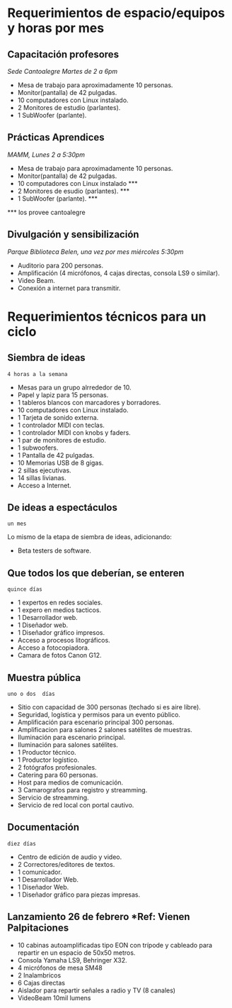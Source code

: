 # Requerimientos de espacio/equipos y horas por mes

## Capacitación profesores
*Sede Cantoalegre Martes de 2 a 6pm*
- Mesa de trabajo para aproximadamente 10 personas. 
- Monitor(pantalla) de  42 pulgadas.
- 10 computadores con Linux instalado.
- 2 Monitores de estudio (parlantes).
- 1 SubWoofer (parlante).

## Prácticas Aprendices
*MAMM, Lunes 2 a 5:30pm*
- Mesa de trabajo para aproximadamente 10 personas. 
- Monitor(pantalla) de 42 pulgadas.
- 10 computadores con Linux instalado ***
- 2 Monitores de esudio (parlantes). ***
- 1 SubWoofer (parlante). ***

*** los provee cantoalegre

## Divulgación y sensibilización
*Parque Biblioteca Belen, una vez por mes miércoles 5:30pm*
- Auditorio para 200 personas.
- Amplificación (4 micrófonos, 4 cajas directas, consola LS9 o similar).
- Video Beam.
- Conexión a internet para transmitir.


# Requerimientos técnicos para un ciclo

## Siembra de ideas
`4 horas a la semana`
- Mesas para un grupo alrrededor de 10.
- Papel y lapiz para 15 personas.
- 1 tableros blancos con marcadores y borradores.
- 10 computadores con Linux instalado.
- 1 Tarjeta de sonido externa.
- 1 controlador MIDI con teclas.
- 1 controlador MIDI con knobs y faders.
- 1 par de monitores de estudio.
- 1 subwoofers.
- 1 Pantalla de 42 pulgadas.
- 10 Memorias USB de 8 gigas.
- 2 sillas ejecutivas.
- 14 sillas livianas.
- Acceso a Internet.

## De ideas a espectáculos 
`un mes`

Lo mismo de la etapa de siembra de ideas, adicionando:

- Beta testers de software.

## Que todos los que deberían, se enteren
`quince días`

- 1 expertos en redes sociales.
- 1 expero en medios tacticos.
- 1 Desarrollador web.
- 1 Diseñador web.
- 1 Diseñador gráfico impresos. 
- Acceso a procesos litográficos.
- Acceso a fotocopiadora.
- Camara de fotos Canon G12.

## Muestra pública
`uno o dos  días`
- Sitio con capacidad de 300 personas (techado si es aire libre).
- Seguridad, logística y permisos para un evento público.
- Amplificación para escenario principal 300 personas.
- Amplificacion para salones 2 salones satélites de muestras. 
- Iluminación para escenario principal.
- Iluminación para salones satélites.
- 1 Productor técnico.
- 1 Productor logístico.
- 2 fotógrafos profesionales.
- Catering para 60 personas.
- Host para medios de comunicación.
- 3 Camarografos para registro y streamming.
- Servicio de streamming.
- Servicio de red local con portal cautivo.



## Documentación
`diez días`
- Centro de edición de audio y video.
- 2 Correctores/editores de textos.
- 1 comunicador.
- 1 Desarrollador Web.
- 1 Diseñador Web.
- 1 Diseñador gráfico para piezas impresas.


## Lanzamiento 26 de febrero *Ref: Vienen Palpitaciones

- 10 cabinas autoamplificadas tipo EON con trípode y cableado para repartir en un espacio de 50x50 metros.
- Consola Yamaha LS9, Behringer X32.
- 4 micrófonos de mesa SM48
- 2 Inalambricos
- 6 Cajas directas
- Aislador para repartir señales a radio y TV (8 canales)
- VideoBeam 10mil lumens

